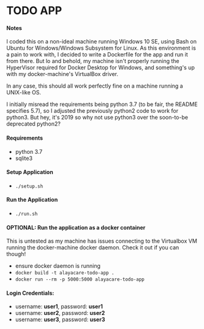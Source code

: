 TODO APP
===========================

#### Notes
I coded this on a non-ideal machine running Windows 10 SE, 
using Bash on Ubuntu for Windows/Windows Subsystem for Linux.
As this environment is a pain to work with, I decided to write a Dockerfile
for the app and run it from there. But lo and behold, my machine isn't properly running
the HyperVisor required for Docker Desktop for Windows, and something's up with
my docker-machine's VirtualBox driver.

In any case, this should all work perfectly fine on a machine running a UNIX-like OS.

I initially misread the requirements being python 3.7 (to be fair, the README specifies 5.7),
so I adjusted the previously python2 code to work for python3.
But hey, it's 2019 so why not use python3 over the soon-to-be deprecated python2?

#### Requirements
* python 3.7
* sqlite3

#### Setup Application
* `./setup.sh`

#### Run the Application
* `./run.sh`

#### OPTIONAL: Run the application as a docker container
This is untested as my machine has issues connecting to the Virtualbox VM running
the docker-machine docker daemon. Check it out if you can though!
* ensure docker daemon is running
* `docker build -t alayacare-todo-app .`
* `docker run --rm -p 5000:5000 alayacare-todo-app`

#### Login Credentials:
* username: **user1**,  password: **user1**
* username: **user2**,  password: **user2**
* username: **user3**,  password: **user3**
